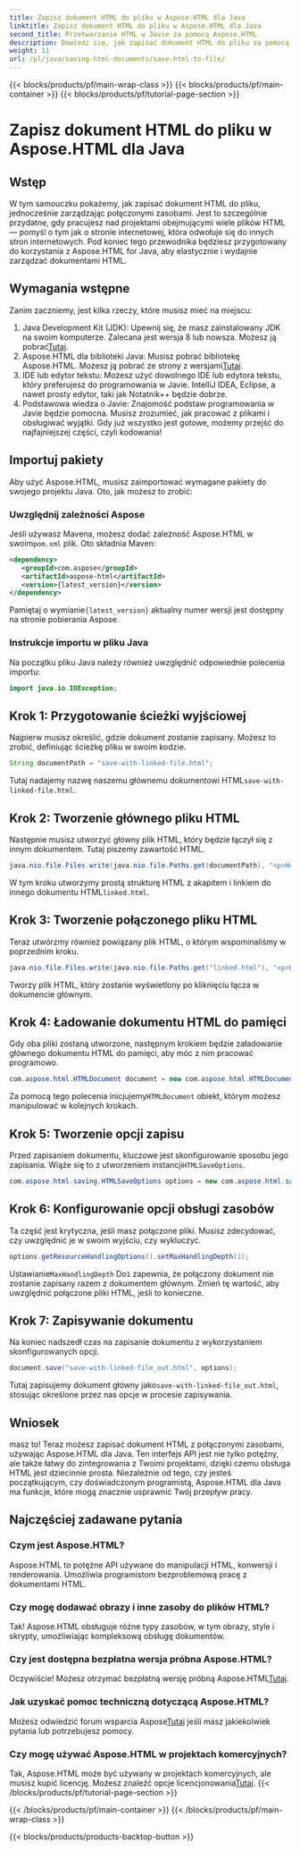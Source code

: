 ```yaml
---
title: Zapisz dokument HTML do pliku w Aspose.HTML dla Java
linktitle: Zapisz dokument HTML do pliku w Aspose.HTML dla Java
second_title: Przetwarzanie HTML w Javie za pomocą Aspose.HTML
description: Dowiedz się, jak zapisać dokument HTML do pliku za pomocą Aspose.HTML dla Java, co jest idealnym rozwiązaniem pozwalającym na łatwą obsługę wielu powiązanych zasobów.
weight: 11
url: /pl/java/saving-html-documents/save-html-to-file/
---
```


{{< blocks/products/pf/main-wrap-class >}}
{{< blocks/products/pf/main-container >}}
{{< blocks/products/pf/tutorial-page-section >}}

# Zapisz dokument HTML do pliku w Aspose.HTML dla Java

## Wstęp
W tym samouczku pokażemy, jak zapisać dokument HTML do pliku, jednocześnie zarządzając połączonymi zasobami. Jest to szczególnie przydatne, gdy pracujesz nad projektami obejmującymi wiele plików HTML — pomyśl o tym jak o stronie internetowej, która odwołuje się do innych stron internetowych. Pod koniec tego przewodnika będziesz przygotowany do korzystania z Aspose.HTML for Java, aby elastycznie i wydajnie zarządzać dokumentami HTML.
## Wymagania wstępne
Zanim zaczniemy, jest kilka rzeczy, które musisz mieć na miejscu:
1.  Java Development Kit (JDK): Upewnij się, że masz zainstalowany JDK na swoim komputerze. Zalecana jest wersja 8 lub nowsza. Możesz ją pobrać[Tutaj](https://www.oracle.com/java/technologies/javase-jdk11-downloads.html).
2.  Aspose.HTML dla biblioteki Java: Musisz pobrać bibliotekę Aspose.HTML. Możesz ją pobrać ze strony z wersjami[Tutaj](https://releases.aspose.com/html/java/).
3. IDE lub edytor tekstu: Możesz użyć dowolnego IDE lub edytora tekstu, który preferujesz do programowania w Javie. IntelliJ IDEA, Eclipse, a nawet prosty edytor, taki jak Notatnik++ będzie dobrze.
4. Podstawowa wiedza o Javie: Znajomość podstaw programowania w Javie będzie pomocna. Musisz zrozumieć, jak pracować z plikami i obsługiwać wyjątki.
Gdy już wszystko jest gotowe, możemy przejść do najfajniejszej części, czyli kodowania!
## Importuj pakiety
Aby użyć Aspose.HTML, musisz zaimportować wymagane pakiety do swojego projektu Java. Oto, jak możesz to zrobić:
### Uwzględnij zależności Aspose
 Jeśli używasz Mavena, możesz dodać zależność Aspose.HTML w swoim`pom.xml` plik. Oto składnia Maven:
```xml
<dependency>
   <groupId>com.aspose</groupId>
   <artifactId>aspose-html</artifactId>
   <version>{latest_version}</version>
</dependency>
```
 Pamiętaj o wymianie`{latest_version}` aktualny numer wersji jest dostępny na stronie pobierania Aspose.
### Instrukcje importu w pliku Java
Na początku pliku Java należy również uwzględnić odpowiednie polecenia importu:
```java
import java.io.IOException;
```

## Krok 1: Przygotowanie ścieżki wyjściowej
Najpierw musisz określić, gdzie dokument zostanie zapisany. Możesz to zrobić, definiując ścieżkę pliku w swoim kodzie.
```java
String documentPath = "save-with-linked-file.html";
```
 Tutaj nadajemy nazwę naszemu głównemu dokumentowi HTML`save-with-linked-file.html`.
## Krok 2: Tworzenie głównego pliku HTML
Następnie musisz utworzyć główny plik HTML, który będzie łączył się z innym dokumentem. Tutaj piszemy zawartość HTML.
```java
java.nio.file.Files.write(java.nio.file.Paths.get(documentPath), "<p>Hello World!</p><a href='linked.html'>linked file</a>".getBytes());
```
 W tym kroku utworzymy prostą strukturę HTML z akapitem i linkiem do innego dokumentu HTML`linked.html`.
## Krok 3: Tworzenie połączonego pliku HTML
Teraz utwórzmy również powiązany plik HTML, o którym wspominaliśmy w poprzednim kroku.
```java
java.nio.file.Files.write(java.nio.file.Paths.get("linked.html"), "<p>Hello linked file!</p>".getBytes());
```
Tworzy plik HTML, który zostanie wyświetlony po kliknięciu łącza w dokumencie głównym.
## Krok 4: Ładowanie dokumentu HTML do pamięci
Gdy oba pliki zostaną utworzone, następnym krokiem będzie załadowanie głównego dokumentu HTML do pamięci, aby móc z nim pracować programowo.
```java
com.aspose.html.HTMLDocument document = new com.aspose.html.HTMLDocument(documentPath);
```
 Za pomocą tego polecenia inicjujemy`HTMLDocument` obiekt, którym możesz manipulować w kolejnych krokach.
## Krok 5: Tworzenie opcji zapisu
Przed zapisaniem dokumentu, kluczowe jest skonfigurowanie sposobu jego zapisania. Wiąże się to z utworzeniem instancji`HTMLSaveOptions`.
```java
com.aspose.html.saving.HTMLSaveOptions options = new com.aspose.html.saving.HTMLSaveOptions();
```
## Krok 6: Konfigurowanie opcji obsługi zasobów
Ta część jest krytyczna, jeśli masz połączone pliki. Musisz zdecydować, czy uwzględnić je w swoim wyjściu, czy wykluczyć. 
```java
options.getResourceHandlingOptions().setMaxHandlingDepth(1);
```
 Ustawianie`MaxHandlingDepth` Do`1` zapewnia, że połączony dokument nie zostanie zapisany razem z dokumentem głównym. Zmień tę wartość, aby uwzględnić połączone pliki HTML, jeśli to konieczne.
## Krok 7: Zapisywanie dokumentu
Na koniec nadszedł czas na zapisanie dokumentu z wykorzystaniem skonfigurowanych opcji.
```java
document.save("save-with-linked-file_out.html", options);
```
 Tutaj zapisujemy dokument główny jako`save-with-linked-file_out.html`, stosując określone przez nas opcje w procesie zapisywania.
## Wniosek
masz to! Teraz możesz zapisać dokument HTML z połączonymi zasobami, używając Aspose.HTML dla Java. Ten interfejs API jest nie tylko potężny, ale także łatwy do zintegrowania z Twoimi projektami, dzięki czemu obsługa HTML jest dziecinnie prosta. Niezależnie od tego, czy jesteś początkującym, czy doświadczonym programistą, Aspose.HTML dla Java ma funkcje, które mogą znacznie usprawnić Twój przepływ pracy.
## Najczęściej zadawane pytania
### Czym jest Aspose.HTML?  
Aspose.HTML to potężne API używane do manipulacji HTML, konwersji i renderowania. Umożliwia programistom bezproblemową pracę z dokumentami HTML.
### Czy mogę dodawać obrazy i inne zasoby do plików HTML?  
Tak! Aspose.HTML obsługuje różne typy zasobów, w tym obrazy, style i skrypty, umożliwiając kompleksową obsługę dokumentów.
### Czy jest dostępna bezpłatna wersja próbna Aspose.HTML?  
 Oczywiście! Możesz otrzymać bezpłatną wersję próbną Aspose.HTML[Tutaj](https://releases.aspose.com/).
### Jak uzyskać pomoc techniczną dotyczącą Aspose.HTML?  
 Możesz odwiedzić forum wsparcia Aspose[Tutaj](https://forum.aspose.com/c/html/29) jeśli masz jakiekolwiek pytania lub potrzebujesz pomocy.
### Czy mogę używać Aspose.HTML w projektach komercyjnych?  
Tak, Aspose.HTML może być używany w projektach komercyjnych, ale musisz kupić licencję. Możesz znaleźć opcje licencjonowania[Tutaj](https://purchase.aspose.com/buy).
{{< /blocks/products/pf/tutorial-page-section >}}

{{< /blocks/products/pf/main-container >}}
{{< /blocks/products/pf/main-wrap-class >}}

{{< blocks/products/products-backtop-button >}}
